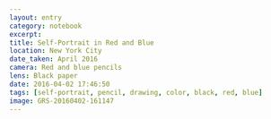 ```yaml
--- 
layout: entry
category: notebook
excerpt:
title: Self-Portrait in Red and Blue
location: New York City
date_taken: April 2016
camera: Red and blue pencils
lens: Black paper
date: 2016-04-02 17:46:50
tags: [self-portrait, pencil, drawing, color, black, red, blue]
image: GRS-20160402-161147
---
```

